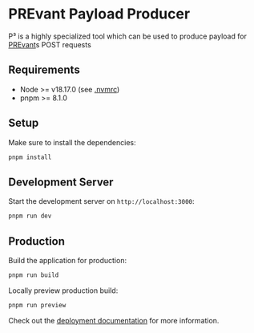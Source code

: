 # PREvant Payload Producer

P³ is a highly specialized tool which can be used to produce payload for
[PREvant](https://github.com/aixigo/PREvant)s POST requests

## Requirements

* Node >= v18.17.0 (see [.nvmrc](./.nvmrc))
* pnpm >= 8.1.0

## Setup

Make sure to install the dependencies:

```bash
pnpm install
```

## Development Server

Start the development server on `http://localhost:3000`:

```bash
pnpm run dev
```

## Production

Build the application for production:

```bash
pnpm run build
```

Locally preview production build:

```bash
pnpm run preview
```

Check out the [deployment documentation](https://nuxt.com/docs/getting-started/deployment) for more information.
